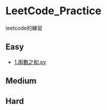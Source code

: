 # LeetCode_Practice
leetcode的練習 
## Easy
- [1.兩數之和.py](https://medium.com/%E5%98%8E%E7%B7%AF%E7%9A%84%E5%B0%8F%E8%88%96/leetcode-%E7%AD%86%E8%A8%98-easy-1-%E4%B8%A4%E6%95%B0%E4%B9%8B%E5%92%8C-%E5%88%9D%E9%AB%94%E9%A9%97-df78b8211134)
## Medium
## Hard
